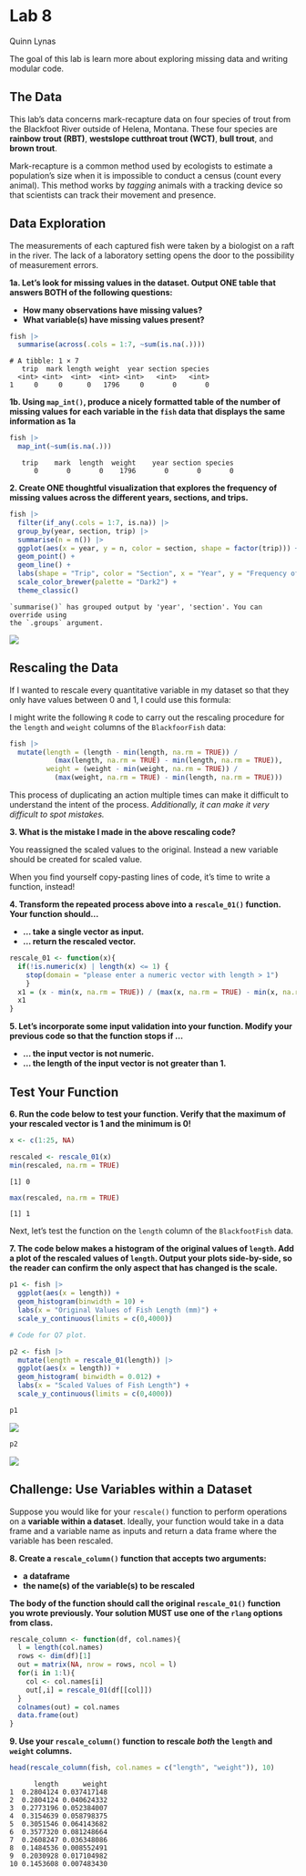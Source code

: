 # Lab 8
Quinn Lynas

The goal of this lab is learn more about exploring missing data and
writing modular code.

## The Data

This lab’s data concerns mark-recapture data on four species of trout
from the Blackfoot River outside of Helena, Montana. These four species
are **rainbow trout (RBT)**, **westslope cutthroat trout (WCT)**, **bull
trout**, and **brown trout**.

Mark-recapture is a common method used by ecologists to estimate a
population’s size when it is impossible to conduct a census (count every
animal). This method works by *tagging* animals with a tracking device
so that scientists can track their movement and presence.

## Data Exploration

The measurements of each captured fish were taken by a biologist on a
raft in the river. The lack of a laboratory setting opens the door to
the possibility of measurement errors.

**1a. Let’s look for missing values in the dataset. Output ONE table
that answers BOTH of the following questions:**

- **How many observations have missing values?**
- **What variable(s) have missing values present?**

<!-- ::: callout-tip -->
<!-- # You should use `across()`! -->
<!-- ::: -->

``` r
fish |>
  summarise(across(.cols = 1:7, ~sum(is.na(.))))
```

    # A tibble: 1 × 7
       trip  mark length weight  year section species
      <int> <int>  <int>  <int> <int>   <int>   <int>
    1     0     0      0   1796     0       0       0

**1b. Using `map_int()`, produce a nicely formatted table of the number
of missing values for each variable in the `fish` data that displays the
same information as 1a**

``` r
fish |>
  map_int(~sum(is.na(.)))
```

       trip    mark  length  weight    year section species 
          0       0       0    1796       0       0       0 

**2. Create ONE thoughtful visualization that explores the frequency of
missing values across the different years, sections, and trips.**

``` r
fish |>
  filter(if_any(.cols = 1:7, is.na)) |>
  group_by(year, section, trip) |>
  summarise(n = n()) |>
  ggplot(aes(x = year, y = n, color = section, shape = factor(trip))) + 
  geom_point() +
  geom_line() + 
  labs(shape = "Trip", color = "Section", x = "Year", y = "Frequency of Missing Data") + 
  scale_color_brewer(palette = "Dark2") + 
  theme_classic()
```

    `summarise()` has grouped output by 'year', 'section'. You can override using
    the `.groups` argument.

![](lab-8-student_files/figure-commonmark/visual-of-missing-values-over-time-1.png)

## Rescaling the Data

If I wanted to rescale every quantitative variable in my dataset so that
they only have values between 0 and 1, I could use this formula:

I might write the following `R` code to carry out the rescaling
procedure for the `length` and `weight` columns of the `BlackfoorFish`
data:

``` r
fish |> 
  mutate(length = (length - min(length, na.rm = TRUE)) / 
           (max(length, na.rm = TRUE) - min(length, na.rm = TRUE)), 
         weight = (weight - min(weight, na.rm = TRUE)) / 
           (max(weight, na.rm = TRUE) - min(length, na.rm = TRUE)))
```

This process of duplicating an action multiple times can make it
difficult to understand the intent of the process. *Additionally, it can
make it very difficult to spot mistakes.*

**3. What is the mistake I made in the above rescaling code?**

You reassigned the scaled values to the original. Instead a new variable
should be created for scaled value.

When you find yourself copy-pasting lines of code, it’s time to write a
function, instead!

**4. Transform the repeated process above into a `rescale_01()`
function. Your function should…**

- **… take a single vector as input.**
- **… return the rescaled vector.**

``` r
rescale_01 <- function(x){
  if(!is.numeric(x) | length(x) <= 1) {
    stop(domain = "please enter a numeric vector with length > 1")
    }
  x1 = (x - min(x, na.rm = TRUE)) / (max(x, na.rm = TRUE) - min(x, na.rm = TRUE))
  x1
}
```

<!-- ::: callout-tip -->
<!-- # Efficiency  -->
<!-- Think about the efficiency of the function you wrote. Are you calling the -->
<!-- **same** function multiple times? You might want to look into the `range()`  -->
<!-- function.  -->
<!-- ::: -->

**5. Let’s incorporate some input validation into your function. Modify
your previous code so that the function stops if …**

- **… the input vector is not numeric.**
- **… the length of the input vector is not greater than 1.**

<!-- ::: callout-tip -->
<!-- # Modify Previous Code -->
<!-- Do not create a new code chunk here -- simply add these stops to your function -->
<!-- above! -->
<!-- ::: -->

## Test Your Function

**6. Run the code below to test your function. Verify that the maximum
of your rescaled vector is 1 and the minimum is 0!**

``` r
x <- c(1:25, NA)

rescaled <- rescale_01(x)
min(rescaled, na.rm = TRUE)
```

    [1] 0

``` r
max(rescaled, na.rm = TRUE)
```

    [1] 1

Next, let’s test the function on the `length` column of the
`BlackfootFish` data.

**7. The code below makes a histogram of the original values of
`length`. Add a plot of the rescaled values of `length`. Output your
plots side-by-side, so the reader can confirm the only aspect that has
changed is the scale.**

<!-- ::: callout-warning -->
<!-- This will require you to call your `rescale_01()` function within a `mutate()` -->
<!-- statement in order to create a `length_scaled` variable. -->
<!-- ::: -->

``` r
p1 <- fish |>  
  ggplot(aes(x = length)) + 
  geom_histogram(binwidth = 10) +
  labs(x = "Original Values of Fish Length (mm)") +
  scale_y_continuous(limits = c(0,4000))

# Code for Q7 plot.

p2 <- fish |>
  mutate(length = rescale_01(length)) |>  
  ggplot(aes(x = length)) + 
  geom_histogram( binwidth = 0.012) +
  labs(x = "Scaled Values of Fish Length") +
  scale_y_continuous(limits = c(0,4000))

p1
```

![](lab-8-student_files/figure-commonmark/compare-original-with-rescaled-lengths-1.png)

``` r
p2
```

![](lab-8-student_files/figure-commonmark/compare-original-with-rescaled-lengths-2.png)

<!-- ::: callout-tip -->
<!-- 1. Set the y-axis limits for both plots to go from 0 to 4000 to allow for direct comparison across plots. -->
<!-- 2. Pay attention to `binwidth`! -->
<!-- 3. Use a Quarto code chunk option to put the plots side-by-side. -->
<!-- ::: -->

## Challenge: Use Variables within a Dataset

Suppose you would like for your `rescale()` function to perform
operations on a **variable within a dataset**. Ideally, your function
would take in a data frame and a variable name as inputs and return a
data frame where the variable has been rescaled.

**8. Create a `rescale_column()` function that accepts two arguments:**

- **a dataframe**
- **the name(s) of the variable(s) to be rescaled**

**The body of the function should call the original `rescale_01()`
function you wrote previously. Your solution MUST use one of the `rlang`
options from class.**

<!-- ::: callout-tip -->
<!-- If you are struggling with this task, I recommend looking back over the  -->
<!-- [data frame functions](https://r4ds.hadley.nz/functions.html#data-frame-functions) -->
<!-- section of R for Data Science! -->
<!-- ::: -->

``` r
rescale_column <- function(df, col.names){
  l = length(col.names)
  rows <- dim(df)[1]
  out = matrix(NA, nrow = rows, ncol = l)
  for(i in 1:l){
    col <- col.names[i]
    out[,i] = rescale_01(df[[col]])
  }
  colnames(out) = col.names
  data.frame(out)
}
```

**9. Use your `rescale_column()` function to rescale *both* the `length`
and `weight` columns.**

<!-- ::: callout-warning -->
<!-- I expect that you carry out this process by calling the `rescale_column()` function only ONE time! -->
<!-- ::: -->

``` r
head(rescale_column(fish, col.names = c("length", "weight")), 10)
```

          length      weight
    1  0.2804124 0.037417148
    2  0.2804124 0.040624332
    3  0.2773196 0.052384007
    4  0.3154639 0.058798375
    5  0.3051546 0.064143682
    6  0.3577320 0.081248664
    7  0.2608247 0.036348086
    8  0.1484536 0.008552491
    9  0.2030928 0.017104982
    10 0.1453608 0.007483430
